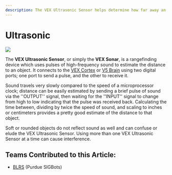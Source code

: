 ```yaml
---
description: The VEX Ultrasonic Sensor helps determine how far away an object is.
---
```


# Ultrasonic

![](https://phabricator.purduesigbots.com/file/data/4fzc76ks6q5j273mqwzw/PHID-FILE-gi5xevx7y6sekffp3dua/ultrasonic_range_finder2-300x300.jpg)

The **VEX Ultrasonic Sensor**, or simply the **VEX Sonar**, is a rangefinding device which uses pulses of high-frequency sound to estimate the distance to an object. It connects to the [VEX Cortex](../../legacy/vex-cortex.md) or [V5 Brain](../../vex-electronics/vex-v5-brain/) using two digital ports; one port to send a pulse, and the other to receive it.

Sound travels very slowly compared to the speed of a microprocessor clock; distance can be easily estimated by sending a brief pulse of sound via the ''OUTPUT'' signal, then waiting for the ''INPUT'' signal to change from high to low indicating that the pulse was received back. Calculating the time between, dividing by twice the speed of sound, and scaling to inches or centimeters provides a pretty good estimate of the distance to that object.

Soft or rounded objects do not reflect sound as well and can confuse or elude the VEX Ultrasonic Sensor. Using more than one VEX Ultrasonic Sensor at a time can cause interference.

## Teams Contributed to this Article:

* [BLRS](https://purduesigbots.com) (Purdue SIGBots)
